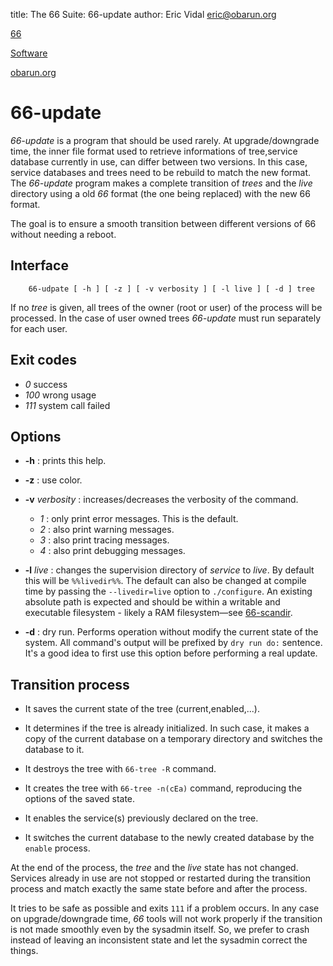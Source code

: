 title: The 66 Suite: 66-update
author: Eric Vidal <eric@obarun.org>

[66](index.html)

[Software](https://web.obarun.org/software)

[obarun.org](https://web.obarun.org)

# 66-update

*66-update* is a program that should be used rarely. At upgrade/downgrade time, the inner file format used to retrieve informations of tree,service database currently in use, can differ between two versions. In this case, service databases and trees need to be rebuild to match the new format. The *66-update* program makes a complete transition of *trees* and the *live* directory using a old *66* format (the one being replaced) with the new 66 format.

The goal is to ensure a smooth transition between different versions of 66 without needing a reboot.

## Interface

```
    66-udpate [ -h ] [ -z ] [ -v verbosity ] [ -l live ] [ -d ] tree
```

If no *tree* is given, all trees of the owner (root or user) of the process will be processed. In the case of user owned trees *66-update* must run separately for each user.

## Exit codes

- *0* success
- *100* wrong usage
- *111* system call failed

## Options

- **-h** : prints this help.

- **-z** : use color.

- **-v** *verbosity* : increases/decreases the verbosity of the command.
    * *1* : only print error messages. This is the default.
    * *2* : also print warning messages.
    * *3* : also print tracing messages.
    * *4* : also print debugging messages.

- **-l** *live* : changes the supervision directory of *service* to *live*. By default this will be `%%livedir%%`. The default can also be changed at compile time by passing the `--livedir=live` option to `./configure`. An existing absolute path is expected and should be within a writable and executable filesystem - likely a RAM filesystem—see [66-scandir](66-scandir.html).

- **-d** : dry run. Performs operation without modify the current state of the system. All command's output will be prefixed by `dry run do:` sentence. It's a good idea to first use this option before performing a real update.

## Transition process

- It saves the current state of the tree (current,enabled,...).

- It determines if the tree is already initialized. In such case, it makes a copy of the current database on a temporary directory and switches the database to it.

- It destroys the tree with `66-tree -R` command.

- It creates the tree with `66-tree -n(cEa)` command, reproducing the options of the saved state.

- It enables the service(s) previously declared on the tree.

- It switches the current database to the newly created database by the `enable` process.

At the end of the process, the *tree* and the *live* state has not changed. Services already in use are not stopped or restarted during the transition process and match exactly the same state before and after the process.

It tries to be safe as possible and exits `111` if a problem occurs. In any case on upgrade/downgrade time, *66* tools will not work properly if the transition is not made smoothly even by the sysadmin itself. So, we prefer to crash instead of leaving an inconsistent state and let the sysadmin correct the things.
